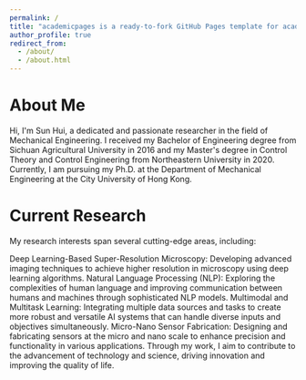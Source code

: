 ```yaml
---
permalink: /
title: "academicpages is a ready-to-fork GitHub Pages template for academic personal websites"
author_profile: true
redirect_from: 
  - /about/
  - /about.html
---
```


About Me
======
Hi, I'm Sun Hui, a dedicated and passionate researcher in the field of Mechanical Engineering. I received my Bachelor of Engineering degree from Sichuan Agricultural University in 2016 and my Master's degree in Control Theory and Control Engineering from Northeastern University in 2020. Currently, I am pursuing my Ph.D. at the Department of Mechanical Engineering at the City University of Hong Kong.

Current Research
======
My research interests span several cutting-edge areas, including:

Deep Learning-Based Super-Resolution Microscopy: Developing advanced imaging techniques to achieve higher resolution in microscopy using deep learning algorithms.
Natural Language Processing (NLP): Exploring the complexities of human language and improving communication between humans and machines through sophisticated NLP models.
Multimodal and Multitask Learning: Integrating multiple data sources and tasks to create more robust and versatile AI systems that can handle diverse inputs and objectives simultaneously.
Micro-Nano Sensor Fabrication: Designing and fabricating sensors at the micro and nano scale to enhance precision and functionality in various applications.
Through my work, I aim to contribute to the advancement of technology and science, driving innovation and improving the quality of life.
